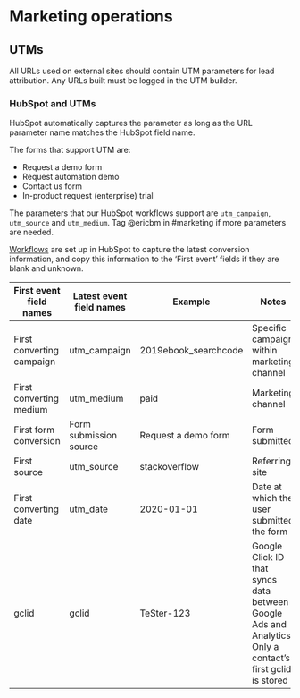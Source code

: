 # Marketing operations

## UTMs

All URLs used on external sites should contain UTM parameters for lead attribution. Any URLs built must be logged in the UTM builder.

### HubSpot and UTMs

HubSpot automatically captures the parameter as long as the URL parameter name matches the HubSpot field name.

The forms that support UTM are:
- Request a demo form
- Request automation demo
- Contact us form
- In-product request (enterprise) trial 

The parameters that our HubSpot workflows support are `utm_campaign`, `utm_source` and `utm_medium`. Tag @ericbm in #marketing if more parameters are needed. 

[Workflows]('https://app.hubspot.com/workflows/2762526/flow/9011999/edit') are set up in HubSpot to capture the latest conversion information, and copy this information to the ‘First event’ fields if they are blank and unknown.

| First event field names   | Latest event field names | Example               | Notes                                                                                                     |
|---------------------------|--------------------------|-----------------------|-----------------------------------------------------------------------------------------------------------|
| First converting campaign | utm\_campaign            | 2019ebook\_searchcode | Specific campaign within marketing channel                                                                |
| First converting medium   | utm\_medium              | paid                  | Marketing channel                                                                                         |
| First form conversion     | Form submission source   | Request a demo form   | Form submitted                                                                                            |
| First source              | utm\_source              | stackoverflow         | Referring site                                                                                            |
| First converting date     | utm\_date                | 2020\-01\-01          | Date at which the user submitted the form                                                                 |
| gclid                     | gclid                    | TeSter\-123           | Google Click ID that syncs data between Google Ads and Analytics\. Only a contact’s first gclid is stored |
